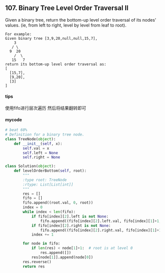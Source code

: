 ## 107. Binary Tree Level Order Traversal II 

Given a binary tree, return the bottom-up level order traversal of its nodes' values. (ie, from left to right, level by level from leaf to root).


```
For example:
Given binary tree [3,9,20,null,null,15,7],
    3
   / \
  9  20
    /  \
   15   7
return its bottom-up level order traversal as:
[
  [15,7],
  [9,20],
  [3]
]
```

#### tips
使用fifo进行层次遍历 然后将结果翻转即可

#### mycode


```Python
# beat 60%
# Definition for a binary tree node.
class TreeNode(object):
    def __init__(self, x):
        self.val = x
        self.left = None
        self.right = None

class Solution(object):
    def levelOrderBottom(self, root):
        """
        :type root: TreeNode
        :rtype: List[List[int]]
        """
        res = []
        fifo = []
        fifo.append((root.val, 0, root))
        index = 0
        while index < len(fifo):
            if fifo[index][2].left is not None:
                fifo.append((fifo[index][2].left.val, fifo[index][1]+1, fifo[index][2].left))
            if fifo[index][2].right is not None:
                fifo.append((fifo[index][2].right.val, fifo[index][1]+1, fifo[index][2].right))
            index += 1

        for node in fifo:
            if len(res) < node[1]+1:  # root is at level 0
                res.append([])
            res[node[1]].append(node[0])
        res.reverse()
        return res
```
